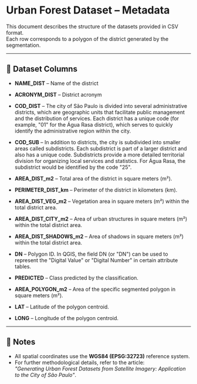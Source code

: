 # Urban Forest Dataset – Metadata

This document describes the structure of the datasets provided in CSV format.  
Each row corresponds to a polygon of the district generated by the segmentation.

---

## 📂 Dataset Columns

- **NAME_DIST** – Name of the district  

- **ACRONYM_DIST** – District acronym  

- **COD_DIST** – The city of São Paulo is divided into several administrative districts, which are geographic units that facilitate public management and the distribution of services. Each district has a unique code (for example, "01" for the Água Rasa district), which serves to quickly identify the administrative region within the city.  

- **COD_SUB** – In addition to districts, the city is subdivided into smaller areas called subdistricts. Each subdistrict is part of a larger district and also has a unique code. Subdistricts provide a more detailed territorial division for organizing local services and statistics. For Água Rasa, the subdistrict would be identified by the code "25".  

- **AREA_DIST_m2** – Total area of the district in square meters (m²).  

- **PERIMETER_DIST_km** – Perimeter of the district in kilometers (km).  

- **AREA_DIST_VEG_m2** – Vegetation area in square meters (m²) within the total district area.  

- **AREA_DIST_CITY_m2** – Area of urban structures in square meters (m²) within the total district area.  

- **AREA_DIST_SHADOWS_m2** – Area of shadows in square meters (m²) within the total district area.  

- **DN** – Polygon ID. In QGIS, the field DN (or "DN") can be used to represent the "Digital Value" or "Digital Number" in certain attribute tables.  

- **PREDICTED** – Class predicted by the classification.  

- **AREA_POLYGON_m2** – Area of the specific segmented polygon in square meters (m²).  

- **LAT** – Latitude of the polygon centroid.  

- **LONG** – Longitude of the polygon centroid.  

---

## 📝 Notes

- All spatial coordinates use the **WGS84 (EPSG:32723)** reference system.  
- For further methodological details, refer to the article:  
*"Generating Urban Forest Datasets from Satellite Imagery: Application to the City of São Paulo"*.


